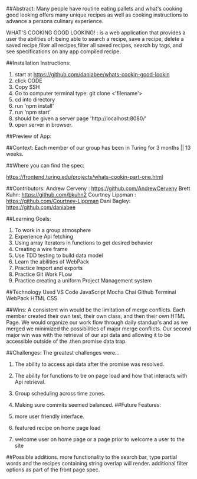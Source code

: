 ##Abstract:
Many people have routine eating pallets and  what's cooking good looking offers many unique recipes as well as cooking instructions to advance a persons culinary experience. 

WHAT'S COOKING GOOD LOOKING! : is a web application that provides a user the abilities of:  being able to search a recipe, save a recipe, delete a saved recipe,filter all recipes,filter all saved recipes, search by tags, and see specifications on any app compiled recipe. 

##Installation Instructions:
1. start at https://github.com/daniabee/whats-cookin-good-lookin
2. click CODE
3. Copy SSH 
4. Go to computer terminal type: git clone <'filename'> 
5. cd into directory 
6. run 'npm install'
7. run 'npm start'
8. should be given a server page 'http://localhost:8080/'
9. open server in browser.  


##Preview of App:

##Context:
Each member of our group has been in Turing for 3 months || 13 weeks. 

##Where you can find the spec:

https://frontend.turing.edu/projects/whats-cookin-part-one.html

##Contributors:
Andrew Cerveny : https://github.com/AndrewCerveny
Brett Kuhn: https://github.com/bkuhn2
Courtney Lippman : https://github.com/Courtney-Lippman
Dani Bagley: https://github.com/daniabee




##Learning Goals:
1. To work in a group atmosphere 
2. Experience Api fetching 
3. Using array Iterators in functions to get desired behavior
4. Creating a wire frame
5. Use TDD testing to build data model
6. Learn the abilities of WebPack 
7. Practice Import and exports
8. Practice Git Work FLow 
9. Practice creating a uniform Project Management system 

##Technology Used
VS Code
JavaScript
Mocha
Chai
Github
Terminal
WebPack
HTML
CSS


##Wins:
A consistent win would be the limitation of merge conflicts. Each member created their own test, their own class, and then their own HTML Page. We would organize our work flow through daily standup's and as we merged we  minimized the possibilities of major merge conflicts. Our second major win was with the retrieval of our api data and allowing it to be accessible outside of the .then promise data trap. 

##Challenges:
The greatest challenges were...

1. The ability to access api data after the promise was resolved. 
2. The ability for functions to be on page load and how that interacts with Api retrieval. 
3. Group scheduling across time zones.
4. Making sure commits seemed balanced. 
##Future Features:

1. more user friendly interface.
2. featured recipe on home page load
3. welcome user on home page or a page prior to welcome a user to the site
 
##Possible additions.
more functionality to the search bar, type partial words and the recipes containing string overlap will render. 
additional filter options as part of the front page spec. 